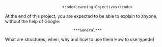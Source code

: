                               <code>Learning Objectives</code>
At the end of this project, you are expected to be able to explain to anyone, without the help of Google:

                                   ***General***
What are structures, when, why and how to use them
How to use typedef
